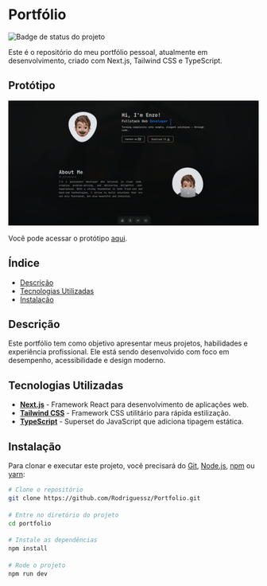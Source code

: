 # Portfólio

![Badge de status do projeto](https://img.shields.io/badge/status-em%20desenvolvimento-yellow)

Este é o repositório do meu portfólio pessoal, atualmente em desenvolvimento, criado com Next.js, Tailwind CSS e TypeScript.

## Protótipo


![Captura de Tela](preview.png)

Você pode acessar o protótipo [aqui](link-do-prototipo-online).

## Índice

- [Descrição](#descrição)
- [Tecnologias Utilizadas](#tecnologias-utilizadas)
- [Instalação](#instalação)

## Descrição

Este portfólio tem como objetivo apresentar meus projetos, habilidades e experiência profissional. Ele está sendo desenvolvido com foco em desempenho, acessibilidade e design moderno.

## Tecnologias Utilizadas

- **[Next.js](https://nextjs.org/)** - Framework React para desenvolvimento de aplicações web.
- **[Tailwind CSS](https://tailwindcss.com/)** - Framework CSS utilitário para rápida estilização.
- **[TypeScript](https://www.typescriptlang.org/)** - Superset do JavaScript que adiciona tipagem estática.

## Instalação

Para clonar e executar este projeto, você precisará do [Git](https://git-scm.com), [Node.js](https://nodejs.org/), [npm](https://www.npmjs.com/) ou [yarn](https://yarnpkg.com/):

```bash
# Clone o repositório
git clone https://github.com/Rodriguessz/Portfolio.git

# Entre no diretório do projeto
cd portfolio

# Instale as dependências
npm install 

# Rode o projeto
npm run dev
